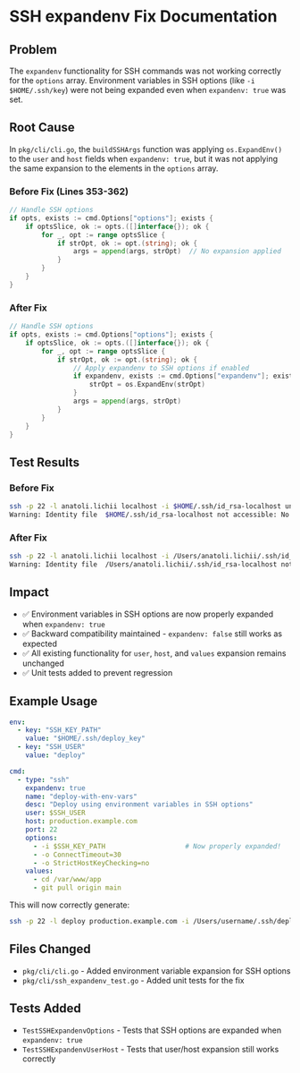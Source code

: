 # SSH expandenv Fix Documentation

## Problem

The `expandenv` functionality for SSH commands was not working correctly for the `options` array. Environment variables in SSH options (like `-i $HOME/.ssh/key`) were not being expanded even when `expandenv: true` was set.

## Root Cause

In `pkg/cli/cli.go`, the `buildSSHArgs` function was applying `os.ExpandEnv()` to the `user` and `host` fields when `expandenv: true`, but it was not applying the same expansion to the elements in the `options` array.

### Before Fix (Lines 353-362)
```go
// Handle SSH options
if opts, exists := cmd.Options["options"]; exists {
    if optsSlice, ok := opts.([]interface{}); ok {
        for _, opt := range optsSlice {
            if strOpt, ok := opt.(string); ok {
                args = append(args, strOpt)  // No expansion applied
            }
        }
    }
}
```

### After Fix
```go
// Handle SSH options
if opts, exists := cmd.Options["options"]; exists {
    if optsSlice, ok := opts.([]interface{}); ok {
        for _, opt := range optsSlice {
            if strOpt, ok := opt.(string); ok {
                // Apply expandenv to SSH options if enabled
                if expandenv, exists := cmd.Options["expandenv"]; exists && expandenv.(bool) {
                    strOpt = os.ExpandEnv(strOpt)
                }
                args = append(args, strOpt)
            }
        }
    }
}
```

## Test Results

### Before Fix
```bash
ssh -p 22 -l anatoli.lichii localhost -i $HOME/.ssh/id_rsa-localhost uname -a
Warning: Identity file  $HOME/.ssh/id_rsa-localhost not accessible: No such file or directory.
```

### After Fix
```bash
ssh -p 22 -l anatoli.lichii localhost -i /Users/anatoli.lichii/.ssh/id_rsa-localhost uname -a
Warning: Identity file  /Users/anatoli.lichii/.ssh/id_rsa-localhost not accessible: No such file or directory.
```

## Impact

- ✅ Environment variables in SSH options are now properly expanded when `expandenv: true`
- ✅ Backward compatibility maintained - `expandenv: false` still works as expected
- ✅ All existing functionality for `user`, `host`, and `values` expansion remains unchanged
- ✅ Unit tests added to prevent regression

## Example Usage

```yaml
env:
  - key: "SSH_KEY_PATH"
    value: "$HOME/.ssh/deploy_key"
  - key: "SSH_USER"
    value: "deploy"

cmd:
  - type: "ssh"
    expandenv: true
    name: "deploy-with-env-vars"
    desc: "Deploy using environment variables in SSH options"
    user: $SSH_USER
    host: production.example.com
    port: 22
    options:
      - -i $SSH_KEY_PATH                    # Now properly expanded!
      - -o ConnectTimeout=30
      - -o StrictHostKeyChecking=no
    values:
      - cd /var/www/app
      - git pull origin main
```

This will now correctly generate:
```bash
ssh -p 22 -l deploy production.example.com -i /Users/username/.ssh/deploy_key -o ConnectTimeout=30 -o StrictHostKeyChecking=no [commands...]
```

## Files Changed

- `pkg/cli/cli.go` - Added environment variable expansion for SSH options
- `pkg/cli/ssh_expandenv_test.go` - Added unit tests for the fix

## Tests Added

- `TestSSHExpandenvOptions` - Tests that SSH options are expanded when `expandenv: true`
- `TestSSHExpandenvUserHost` - Tests that user/host expansion still works correctly
